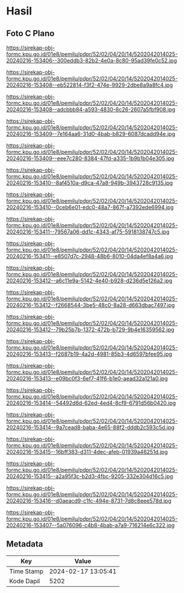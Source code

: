 # Hasil

## Foto C Plano

https://sirekap-obj-formc.kpu.go.id/01e8/pemilu/pdpr/52/02/04/20/14/5202042014025-20240216-153406--300eddb3-82b2-4e0a-8c80-95ad39fe0c52.jpg

https://sirekap-obj-formc.kpu.go.id/01e8/pemilu/pdpr/52/02/04/20/14/5202042014025-20240216-153408--eb522814-f3f2-474e-9929-2dbe8a9a8fc4.jpg

https://sirekap-obj-formc.kpu.go.id/01e8/pemilu/pdpr/52/02/04/20/14/5202042014025-20240216-153408--adcbbb84-a593-4830-8c26-2607a5fbf908.jpg

https://sirekap-obj-formc.kpu.go.id/01e8/pemilu/pdpr/52/02/04/20/14/5202042014025-20240216-153409--7e164aa6-31d0-4bab-b829-6087dcadd94e.jpg

https://sirekap-obj-formc.kpu.go.id/01e8/pemilu/pdpr/52/02/04/20/14/5202042014025-20240216-153409--eee7c280-8384-47fd-a335-1b9b1b04e305.jpg

https://sirekap-obj-formc.kpu.go.id/01e8/pemilu/pdpr/52/02/04/20/14/5202042014025-20240216-153410--8af4510a-d9ca-47a8-949b-3943728c9135.jpg

https://sirekap-obj-formc.kpu.go.id/01e8/pemilu/pdpr/52/02/04/20/14/5202042014025-20240216-153410--0ceb6e01-edc0-48a7-867f-a7392ede6994.jpg

https://sirekap-obj-formc.kpu.go.id/01e8/pemilu/pdpr/52/02/04/20/14/5202042014025-20240216-153411--79567a06-dd1c-4343-af75-5918138747c5.jpg

https://sirekap-obj-formc.kpu.go.id/01e8/pemilu/pdpr/52/02/04/20/14/5202042014025-20240216-153411--e8507d7c-2948-48b6-8010-04da4ef8a4a6.jpg

https://sirekap-obj-formc.kpu.go.id/01e8/pemilu/pdpr/52/02/04/20/14/5202042014025-20240216-153412--a6c11e9a-5142-4e40-b928-d236d5e126a2.jpg

https://sirekap-obj-formc.kpu.go.id/01e8/pemilu/pdpr/52/02/04/20/14/5202042014025-20240216-153412--f2668544-3be5-48c0-8a28-d663dbac7497.jpg

https://sirekap-obj-formc.kpu.go.id/01e8/pemilu/pdpr/52/02/04/20/14/5202042014025-20240216-153412--79b25b7b-1372-472b-b729-9b4e16359562.jpg

https://sirekap-obj-formc.kpu.go.id/01e8/pemilu/pdpr/52/02/04/20/14/5202042014025-20240216-153413--f2687b19-4a2d-4981-85b3-4d6597bfee95.jpg

https://sirekap-obj-formc.kpu.go.id/01e8/pemilu/pdpr/52/02/04/20/14/5202042014025-20240216-153413--e09bc0f3-6ef7-41f6-b1e0-aead32a121a0.jpg

https://sirekap-obj-formc.kpu.go.id/01e8/pemilu/pdpr/52/02/04/20/14/5202042014025-20240216-153414--54492d6d-62ed-4ed4-8cf9-6791d56b0420.jpg

https://sirekap-obj-formc.kpu.go.id/01e8/pemilu/pdpr/52/02/04/20/14/5202042014025-20240216-153414--9a7cead8-baba-4e65-88f2-dddb2c593c5d.jpg

https://sirekap-obj-formc.kpu.go.id/01e8/pemilu/pdpr/52/02/04/20/14/5202042014025-20240216-153415--16bff383-d311-4dec-afeb-01939a46251d.jpg

https://sirekap-obj-formc.kpu.go.id/01e8/pemilu/pdpr/52/02/04/20/14/5202042014025-20240216-153415--a2a95f3c-b2d3-4fbc-9205-332e304d16c5.jpg

https://sirekap-obj-formc.kpu.go.id/01e8/pemilu/pdpr/52/02/04/20/14/5202042014025-20240216-153416--d0aeacd9-c1fc-494e-8731-7d8c8eee578d.jpg

https://sirekap-obj-formc.kpu.go.id/01e8/pemilu/pdpr/52/02/04/20/14/5202042014025-20240216-153407--5a076096-c4b8-4bab-a7a9-716214e6c322.jpg


## Metadata

| Key        | Value               |
| ---------- | ------------------- |
| Time Stamp | 2024-02-17 13:05:41 |
| Kode Dapil | 5202                |



